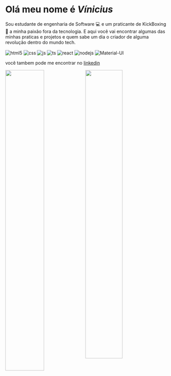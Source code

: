 <div>
    <h1><strong>Olá meu nome é <i>Vínicius</i></strong></h1>
      <p>Sou estudante de engenharia de Software 💻 e um praticante de KickBoxing 🥋 a minha paixão fora da tecnologia. E aqui você vai encontrar algumas das minhas praticas e projetos e quem sabe um dia o criador de alguma revolução dentro do mundo tech. </p>
      
   
    
    
   <div style="display: column ">
      <img align="center" alt="html5" src="https://img.shields.io/badge/HTML5-E34F26?style=for-the-badge&logo=html5&logoColor=white" />
      <img align="center" alt="css" src="https://img.shields.io/badge/CSS3-1572B6?style=for-the-badge&logo=css3&logoColor=white" />
      <img align="center" alt="js" src="https://img.shields.io/badge/JavaScript-F7DF1E?style=for-the-badge&logo=javascript&logoColor=black" />
      <img align="center" alt="ts" src="https://img.shields.io/badge/TypeScript-007ACC?style=for-the-badge&logo=typescript&logoColor=white" />
      <img align="center" alt="react" src="https://img.shields.io/badge/React-20232A?style=for-the-badge&logo=react&logoColor=61DAFB" />
      <img align="center" alt="nodejs" src="https://img.shields.io/badge/Node.js-43853D?style=for-the-badge&logo=node.js&logoColor=white"/>
      <img align="center" alt="Material-UI" src="https://img.shields.io/badge/Material--UI-0081CB?style=for-the-badge&logo=material-ui&logoColor=white"/>
      
      
 
    
    
<p>você tambem pode me encontrar no <a href="https://www.linkedin.com/in/vinicius-tsx-dev/">linkedin</a>


<img align="left" width="49%" src="https://github-readme-stats.vercel.app/api?username=Viniciuss2207&show_icons=true&theme=merko"></img>

<img width="48%" src="https://github-readme-stats.vercel.app/api/top-langs/?username=rViniciuss2207&layout=compact&theme=merko"></img>


